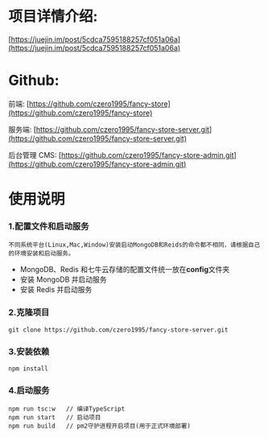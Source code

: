 # 项目详情介绍:

[https://juejin.im/post/5cdca7595188257cf051a06a](https://juejin.im/post/5cdca7595188257cf051a06a)

# Github:

前端: [https://github.com/czero1995/fancy-store](https://github.com/czero1995/fancy-store)

服务端: [https://github.com/czero1995/fancy-store-server.git](https://github.com/czero1995/fancy-store-server.git)

后台管理 CMS: [https://github.com/czero1995/fancy-store-admin.git](https://github.com/czero1995/fancy-store-admin.git)

# 使用说明

### 1.配置文件和启动服务

`不同系统平台(Linux,Mac,Window)安装启动MongoDB和Reids的命令都不相同，请根据自己的环境安装和启动服务。`

- MongoDB、Redis 和七牛云存储的配置文件统一放在**config**文件夹
- 安装 MongoDB 并启动服务
- 安装 Redis 并启动服务

### 2.克隆项目

    git clone https://github.com/czero1995/fancy-store-server.git

### 3.安装依赖

    npm install

### 4.启动服务

    npm run tsc:w   // 编译TypeScript
    npm run start   // 启动项目
    npm run build   // pm2守护进程开启项目(用于正式环境部署)

